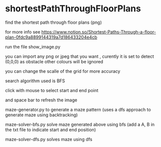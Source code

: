 # shortestPathThroughFloorPlans
find the shortest path through floor plans (png) 


for more info see https://www.notion.so/Shortest-Paths-Through-a-floor-plan-0fdc9a8899144319a7d186433204e4cb

run the file show_image.py 

you can import any png or jpeg that you want ,  curently it is set to detect (0,0,0) as obstacle other colours will be ignored 

you can change the scalle of the grid for more accuracy 

search algorithm used is BFS

click with mouse to select start and end point 

and space bar to refresh the image 


maze-generator.py   to generate a maze pattern (uses a dfs approach to generate maze using backtracking)

maze-solver-bfs.py  solve maze generated above using bfs (add a A, B in the txt file to indicate start and end position)

maze-solver-dfs.py  solves maze using dfs 


